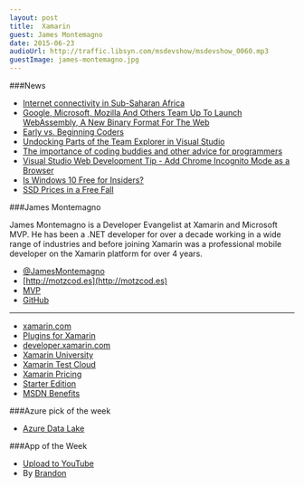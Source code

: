 ```yaml
---
layout: post
title: 	Xamarin
guest: James Montemagno
date: 2015-06-23
audioUrl: http://traffic.libsyn.com/msdevshow/msdevshow_0060.mp3
guestImage: james-montemagno.jpg
---
```


###News

 - [Internet connectivity in Sub-Saharan Africa](https://angani.co/blog/its-not-how-much-fibre-you-have-its-what-you-do-with-it/)
 - [Google, Microsoft, Mozilla And Others Team Up To Launch WebAssembly, A New Binary Format For The Web](http://techcrunch.com/2015/06/17/google-microsoft-mozilla-and-others-team-up-to-launch-webassembly-a-new-binary-format-for-the-web/)
 - [Early vs. Beginning Coders](http://zedshaw.com/2015/06/16/early-vs-beginning-coders/)
 - [Undocking Parts of the Team Explorer in Visual Studio](http://jtower.com/blog/undocking-parts-of-team-explorer-in-visual-studio)
 - [The importance of coding buddies and other advice for programmers](http://www.itworld.com/article/2932599/enterprise-software/the-importance-of-coding-buddies-and-other-advice-for-programmers.html)
 - [Visual Studio Web Development Tip - Add Chrome Incognito Mode as a Browser](http://www.hanselman.com/blog/VisualStudioWebDevelopmentTipAddChromeIncognitoModeAsABrowser.aspx)
 - [Is Windows 10 Free for Insiders?](http://blogs.windows.com/bloggingwindows/2015/06/19/upcoming-changes-to-windows-10-insider-preview-builds/)
 - [SSD Prices in a Free Fall](http://www.networkcomputing.com/storage/ssd-prices-in-a-freefall/a/d-id/1320958)

###James Montemagno

James Montemagno is a Developer Evangelist at Xamarin and Microsoft MVP.
He has been a .NET developer for over a decade working in a wide range
of industries and before joining Xamarin was a professional mobile
developer on the Xamarin platform for over 4 years.

 - [@JamesMontemagno](http://twitter.com/JamesMontemagno)
 - [http://motzcod.es](http://motzcod.es)
 - [MVP](https://mvp.microsoft.com/en-us/mvp/James%20Montemagno-5001149)
 - [GitHub](https://github.com/jamesmontemagno)

----------------------------------------

 - [xamarin.com](http://www.xamarin.com)
 - [Plugins for Xamarin](https://github.com/xamarin/plugins)
 - [developer.xamarin.com](http://developer.xamarin.com/)
 - [Xamarin University](http://xamarin.com/university)
 - [Xamarin Test Cloud](http://xamarin.com/test-cloud)
 - [Xamarin Pricing](https://store.xamarin.com/)
  - [Starter Edition](http://xamarin.com/starter)
  - [MSDN Benefits](https://xamarin.com/msdn)

###Azure pick of the week

 - [Azure Data Lake](http://azure.microsoft.com/en-us/campaigns/data-lake/)

###App of the Week

 - [Upload to YouTube](https://www.windowsphone.com/s?appid=b82133ab-2fcb-4dda-a626-cb9e091ab23c)
  - By [Brandon](https://twitter.com/bc3tech)